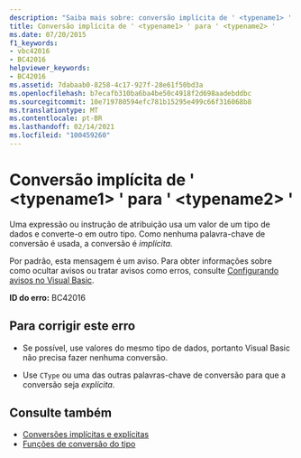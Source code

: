 ```yaml
---
description: "Saiba mais sobre: conversão implícita de ' <typename1> ' para ' <typename2> '"
title: Conversão implícita de ' <typename1> ' para ' <typename2> '
ms.date: 07/20/2015
f1_keywords:
- vbc42016
- BC42016
helpviewer_keywords:
- BC42016
ms.assetid: 7dabaab0-8258-4c17-927f-28e61f50bd3a
ms.openlocfilehash: b7ecafb310ba6ba4be50c4918f2d698aadebddbc
ms.sourcegitcommit: 10e719780594efc781b15295e499c66f316068b8
ms.translationtype: MT
ms.contentlocale: pt-BR
ms.lasthandoff: 02/14/2021
ms.locfileid: "100459260"
---
```

# <a name="implicit-conversion-from-typename1-to-typename2"></a>Conversão implícita de ' \<typename1> ' para ' \<typename2> '

Uma expressão ou instrução de atribuição usa um valor de um tipo de dados e converte-o em outro tipo. Como nenhuma palavra-chave de conversão é usada, a conversão é *implícita*.  
  
 Por padrão, esta mensagem é um aviso. Para obter informações sobre como ocultar avisos ou tratar avisos como erros, consulte [Configurando avisos no Visual Basic](/visualstudio/ide/configuring-warnings-in-visual-basic).  
  
 **ID do erro:** BC42016  
  
## <a name="to-correct-this-error"></a>Para corrigir este erro  
  
- Se possível, use valores do mesmo tipo de dados, portanto Visual Basic não precisa fazer nenhuma conversão.  
  
- Use `CType` ou uma das outras palavras-chave de conversão para que a conversão seja *explícita*.  
  
## <a name="see-also"></a>Consulte também

- [Conversões implícitas e explícitas](../programming-guide/language-features/data-types/implicit-and-explicit-conversions.md)
- [Funções de conversão do tipo](../language-reference/functions/type-conversion-functions.md)
